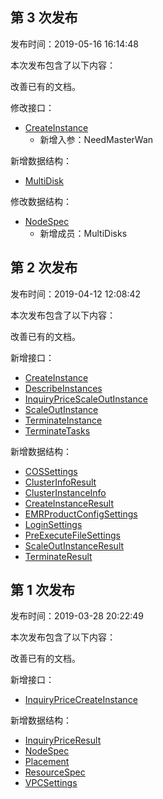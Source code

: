 ## 第 3 次发布

发布时间：2019-05-16 16:14:48

本次发布包含了以下内容：

改善已有的文档。

修改接口：

* [CreateInstance](/document/api/589/34261)
	* 新增入参：NeedMasterWan

新增数据结构：

* [MultiDisk](/document/api/589/33981#MultiDisk)

修改数据结构：

* [NodeSpec](/document/api/589/33981#NodeSpec)
	* 新增成员：MultiDisks

## 第 2 次发布

发布时间：2019-04-12 12:08:42

本次发布包含了以下内容：

改善已有的文档。

新增接口：

* [CreateInstance](/document/api/589/34261)
* [DescribeInstances](/document/api/589/34266)
* [InquiryPriceScaleOutInstance](/document/api/589/34265)
* [ScaleOutInstance](/document/api/589/34264)
* [TerminateInstance](/document/api/589/34260)
* [TerminateTasks](/document/api/589/34263)

新增数据结构：

* [COSSettings](/document/api/589/33981#COSSettings)
* [ClusterInfoResult](/document/api/589/33981#ClusterInfoResult)
* [ClusterInstanceInfo](/document/api/589/33981#ClusterInstanceInfo)
* [CreateInstanceResult](/document/api/589/33981#CreateInstanceResult)
* [EMRProductConfigSettings](/document/api/589/33981#EMRProductConfigSettings)
* [LoginSettings](/document/api/589/33981#LoginSettings)
* [PreExecuteFileSettings](/document/api/589/33981#PreExecuteFileSettings)
* [ScaleOutInstanceResult](/document/api/589/33981#ScaleOutInstanceResult)
* [TerminateResult](/document/api/589/33981#TerminateResult)

## 第 1 次发布

发布时间：2019-03-28 20:22:49

本次发布包含了以下内容：

改善已有的文档。

新增接口：

* [InquiryPriceCreateInstance](/document/api/589/33980)

新增数据结构：

* [InquiryPriceResult](/document/api/589/33981#InquiryPriceResult)
* [NodeSpec](/document/api/589/33981#NodeSpec)
* [Placement](/document/api/589/33981#Placement)
* [ResourceSpec](/document/api/589/33981#ResourceSpec)
* [VPCSettings](/document/api/589/33981#VPCSettings)

